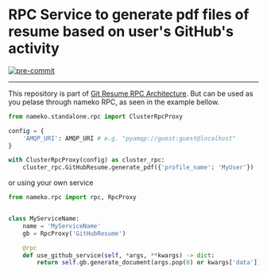 # RPC Service to generate pdf files of resume based on user's GitHub's activity

[![pre-commit](https://img.shields.io/badge/pre--commit-enabled-brightgreen?logo=pre-commit&logoColor=white)](https://github.com/pre-commit/pre-commit)

---

This repository is part of [Git Resume RPC Architecture](https://github.com/PabloEmidio/GitResume). But can be used as you pelase
through nameko RPC, as seen in the example bellow.

```python
from nameko.standalone.rpc import ClusterRpcProxy

config = {
    'AMQP_URI': AMQP_URI # e.g. "pyamqp://guest:guest@localhost"
}

with ClusterRpcProxy(config) as cluster_rpc:
    cluster_rpc.GitHubResume.generate_pdf({'profile_name': 'MyUser'})
```

or using your own service

```python
from nameko.rpc import rpc, RpcProxy


class MyServiceName:
    name = 'MyServiceName'
    gb = RpcProxy('GitHubResume')

    @rpc
    def use_github_service(self, *args, **kwargs) -> dict:
        return self.gb.generate_document(args.pop(0) or kwargs['data'])
```
